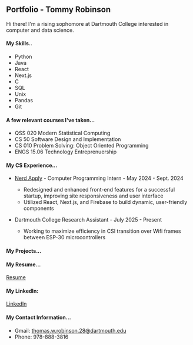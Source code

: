 ## Portfolio - Tommy Robinson

Hi there!  I'm a rising sophomore at Dartmouth College interested in computer and data science. 

#### My Skills..
- Python
- Java
- React
- Next.js
- C
- SQL
- Unix
- Pandas
- Git

#### A few relevant courses I've taken...
- QSS 020 Modern Statistical Computing
- CS 50 Software Design and Implementation
- CS 010 Problem Solving: Object Oriented Programming
- ENGS 15.06 Technology Entreprenuership

#### My CS Experience...
- [Nerd Apply](nerdapply.com) - Computer Programming Intern - May 2024 - Sept. 2024
  - Redesigned and enhanced front-end features for a successful startup, improving site responsiveness and user interface
  - Utilized React, Next.js, and Firebase to build dynamic, user-friendly components
  
- Dartmouth College Research Assistant - July 2025 - Present
  - Working to maximize efficiency in CSI transition over Wifi frames between ESP-30 microcontrollers

#### My Projects...

#### My Resume...
[Resume]()

#### My LinkedIn:
[LinkedIn](www.linkedin.com/in/tommy-robinson-6bb998322)

#### My Contact Information...
- Gmail: thomas.w.robinson.28@dartmouth.edu
- Phone: 978-888-3816

